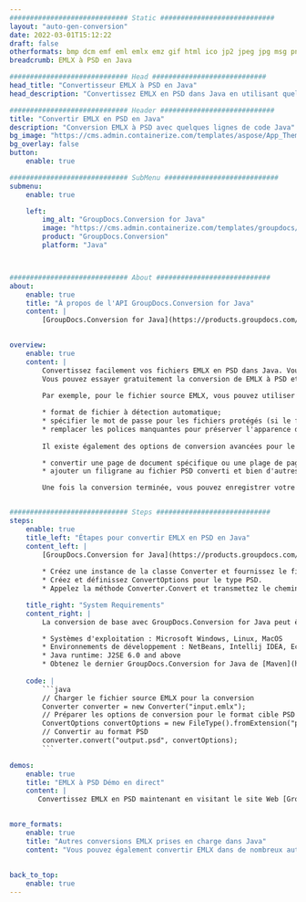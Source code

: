 ```yaml
---
############################# Static ############################
layout: "auto-gen-conversion"
date: 2022-03-01T15:12:22
draft: false
otherformats: bmp dcm emf eml emlx emz gif html ico jp2 jpeg jpg msg png psb psd svg svgz tga tif tiff webp wmf wmz
breadcrumb: EMLX à PSD en Java

############################# Head ############################
head_title: "Convertisseur EMLX à PSD en Java"
head_description: "Convertissez EMLX en PSD dans Java en utilisant quelques lignes de code. Utilisez l'API de conversion de documents GroupDocs pour convertir plus de 160 formats de fichiers."

############################# Header ############################
title: "Convertir EMLX en PSD en Java"
description: "Conversion EMLX à PSD avec quelques lignes de code Java"
bg_image: "https://cms.admin.containerize.com/templates/aspose/App_Themes/V3/images/bg/header1.png"
bg_overlay: false
button:
    enable: true

############################# SubMenu ############################
submenu:
    enable: true

    left:
        img_alt: "GroupDocs.Conversion for Java"
        image: "https://cms.admin.containerize.com/templates/groupdocs/images/product-logos/90x90-noborder/groupdocs-conversion-java.png"
        product: "GroupDocs.Conversion"
        platform: "Java"



############################# About ############################
about:
    enable: true
    title: "À propos de l'API GroupDocs.Conversion for Java"
    content: |
        [GroupDocs.Conversion for Java](https://products.groupdocs.com/conversion/java/) peut être utilisé pour convertir Microsoft Word, Excel, PowerPoint, PDF, Visio et d'autres formats. GroupDocs.Conversion est une API autonome adaptée aux systèmes back-end et internes nécessitant des performances élevées. Il ne dépend d'aucun logiciel tel que Microsoft ou Open Office.
    

overview:
    enable: true
    content: |
        Convertissez facilement vos fichiers EMLX en PSD dans Java. Vous pouvez utiliser seulement quelques lignes de code Java dans n'importe quelle plate-forme de votre choix comme - Windows, Linux, macOS.
        Vous pouvez essayer gratuitement la conversion de EMLX à PSD et évaluer la qualité des résultats de conversion. En plus des scénarios de conversion de fichiers simples, vous pouvez essayer des options plus avancées pour charger le fichier source EMLX et pour enregistrer le résultat de sortie PSD. 
        
        Par exemple, pour le fichier source EMLX, vous pouvez utiliser les options de chargement suivantes :

        * format de fichier à détection automatique;
        * spécifier le mot de passe pour les fichiers protégés (si le format de fichier le prend en charge);
        * remplacer les polices manquantes pour préserver l'apparence du document.
        
        Il existe également des options de conversion avancées pour le fichier PSD :

        * convertir une page de document spécifique ou une plage de pages;
        * ajouter un filigrane au fichier PSD converti et bien d'autres.

        Une fois la conversion terminée, vous pouvez enregistrer votre fichier PSD dans le chemin du fichier local ou dans tout stockage tiers tel que FTP, Amazon S3, Google Drive, Dropbox, etc. Veuillez noter - pour convertir EMLX en PSD aucun logiciel supplémentaire n'est nécessaire - comme MS Office, Open Office, Adobe Acrobat Reader, etc.


############################# Steps ############################
steps:
    enable: true
    title_left: "Étapes pour convertir EMLX en PSD en Java"
    content_left: |
        [GroupDocs.Conversion for Java](https://products.groupdocs.com/conversion/java/) permet aux développeurs de convertir facilement un fichier EMLX en PSD avec quelques lignes de code.
        
        * Créez une instance de la classe Converter et fournissez le fichier EMLX avec le chemin complet
        * Créez et définissez ConvertOptions pour le type PSD.
        * Appelez la méthode Converter.Convert et transmettez le chemin complet et le format (PSD) en tant que paramètre

    title_right: "System Requirements"
    content_right: |
        La conversion de base avec GroupDocs.Conversion for Java peut être effectuée en quelques étapes simples. Nos API sont prises en charge sur toutes les principales plates-formes et systèmes d'exploitation. Avant d'exécuter le code ci-dessous, assurez-vous que les prérequis suivants sont installés sur votre système.

        * Systèmes d'exploitation : Microsoft Windows, Linux, MacOS
        * Environnements de développement : NetBeans, Intellij IDEA, Eclipse, etc.
        * Java runtime: J2SE 6.0 and above
        * Obtenez le dernier GroupDocs.Conversion for Java de [Maven](https://repository.groupdocs.com/webapp/#/artifacts/browse/tree/General/repo/com/groupdocs/groupdocs-conversion)
         
    code: |
        ```java    
        // Charger le fichier source EMLX pour la conversion
        Converter converter = new Converter("input.emlx");
        // Préparer les options de conversion pour le format cible PSD
        ConvertOptions convertOptions = new FileType().fromExtension("psd").getConvertOptions();
        // Convertir au format PSD
        converter.convert("output.psd", convertOptions);
        ```

demos:
    enable: true
    title: "EMLX à PSD Démo en direct"
    content: |
       Convertissez EMLX en PSD maintenant en visitant le site Web [GroupDocs.Conversion App](https://products.groupdocs.app/conversion/family). La démo en ligne présente les avantages suivants
          

more_formats:
    enable: true
    title: "Autres conversions EMLX prises en charge dans Java"
    content: "Vous pouvez également convertir EMLX dans de nombreux autres formats de fichiers. Veuillez consulter la liste ci-dessous."
       
       
back_to_top:
    enable: true
---
```

